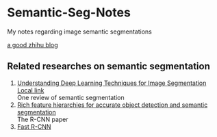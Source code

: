 # Semantic-Seg-Notes
My notes regarding image semantic segmentations

[a good zhihu blog](https://zhuanlan.zhihu.com/p/26652657)

## Related researches on semantic segmentation

1. [Understanding Deep Learning Techniques for Image Segmentation](https://arxiv.org/pdf/1907.06119.pdf)  
[Local link](file:///E:/Library/1907.06119.pdf)  
One review of semantic segmentation
2. [Rich feature hierarchies for accurate object detection and semantic segmentation](https://arxiv.org/pdf/1311.2524.pdf)  
The R-CNN paper
3. [Fast R-CNN](https://arxiv.org/abs/1504.08083)